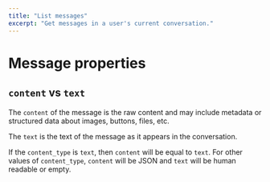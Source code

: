 ```yaml
---
title: "List messages"
excerpt: "Get messages in a user's current conversation."
---
```

# Message properties

## `content` vs `text`

The `content` of the message is the raw content and may include metadata or structured data about images, buttons, files, etc.

The `text` is the text of the message as it appears in the conversation.

If the `content_type` is `text`, then `content` will be equal to `text`. For other values of `content_type`, `content` will be JSON and `text` will be human readable or empty.